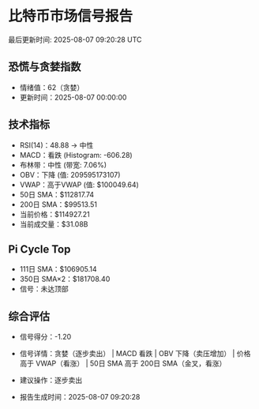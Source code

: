 # 比特币市场信号报告

最后更新时间: 2025-08-07 09:20:28 UTC

## 恐慌与贪婪指数
- 情绪值：62（贪婪）
- 更新时间：2025-08-07 00:00:00

## 技术指标
- RSI(14)：48.88 → 中性
- MACD：看跌 (Histogram: -606.28)
- 布林带：中性 (带宽: 7.06%)
- OBV：下降 (值: 209595173107)
- VWAP：高于VWAP (值: $100049.64)
- 50日 SMA：$112817.74
- 200日 SMA：$99513.51
- 当前价格：$114927.21
- 当前成交量：$31.08B

## Pi Cycle Top
- 111日 SMA：$106905.14
- 350日 SMA×2：$181708.40
- 信号：未达顶部

## 综合评估
- 信号得分：-1.20
- 信号详情：贪婪（逐步卖出） | MACD 看跌 | OBV 下降（卖压增加） | 价格高于 VWAP（看涨） | 50日 SMA 高于 200日 SMA（金叉，看涨）
- 建议操作：逐步卖出

- 报告生成时间：2025-08-07 09:20:28